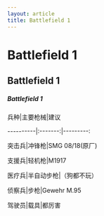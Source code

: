 ```yaml
---
layout: article
title: Battlefield 1
---
```


# Battlefield 1

## Battlefield 1

##### Battlefield 1

兵种|主要枪械|建议

----------|:-------:|---------:

突击兵|冲锋枪|SMG 08/18(原厂)

支援兵|轻机枪|M1917

医疗兵|半自动步枪|（狗都不玩）

侦察兵|步枪|Gewehr M.95

驾驶员|载具|都厉害





